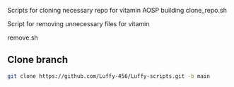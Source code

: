 Scripts for cloning necessary repo for vitamin AOSP building
clone_repo.sh


Script for removing unnecessary files for vitamin

remove.sh 

Clone branch 
---------------
```bash
git clone https://github.com/Luffy-456/Luffy-scripts.git -b main
```